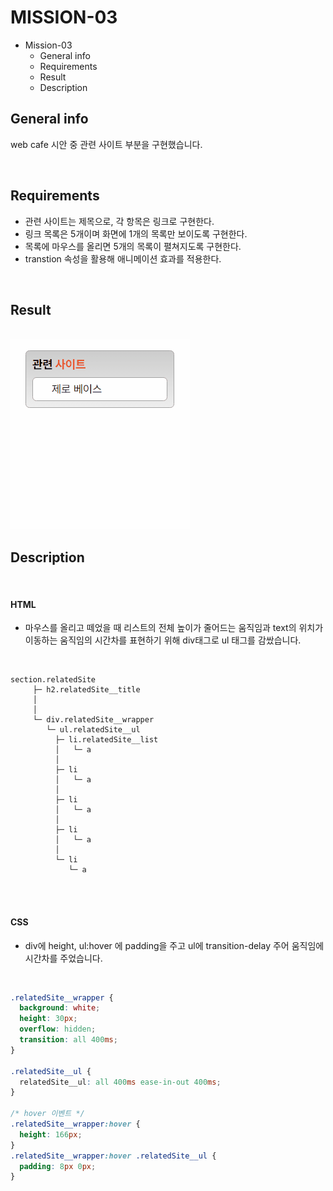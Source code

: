 # MISSION-03

- Mission-03
  - General info
  - Requirements
  - Result
  - Description


## General info

web cafe 시안 중 관련 사이트 부분을 구현했습니다.

<br>



## Requirements

- 관련 사이트는 제목으로, 각 항목은 링크로 구현한다.
- 링크 목록은 5개이며 화면에 1개의 목록만 보이도록 구현한다.
- 목록에 마우스를 올리면 5개의 목록이 펼쳐지도록 구현한다.
- transtion 속성을 활용해 애니메이션 효과를 적용한다.

<br>

## Result



<br>

<img src="M3_result.gif">

<br>

## Description



<br>

#### HTML

- 마우스를 올리고 떼었을 때 리스트의 전체 높이가 줄어드는 움직임과 text의 위치가 이동하는 움직임의 시간차를 표현하기 위해 div태그로 ul 태그를 감쌌습니다.

<br>

```
section.relatedSite
     ├─ h2.relatedSite__title
     │
     │
     └─ div.relatedSite__wrapper
        └─ ul.relatedSite__ul
          ├─ li.relatedSite__list
          │   └─ a
          │
          ├─ li
          │   └─ a
          │
          ├─ li
          │   └─ a
          │
          ├─ li
          │   └─ a
          │
          └─ li
             └─ a
```

<br>
<br>

#### CSS

- div에 height, ul:hover 에 padding을 주고
  ul에 transition-delay 주어 움직임에 시간차를 주었습니다.

  <br>

```CSS
.relatedSite__wrapper {
  background: white;
  height: 30px;
  overflow: hidden;
  transition: all 400ms;
}

.relatedSite__ul {
  relatedSite__ul: all 400ms ease-in-out 400ms;
}

/* hover 이벤트 */
.relatedSite__wrapper:hover {
  height: 166px;
}
.relatedSite__wrapper:hover .relatedSite__ul {
  padding: 8px 0px;
}
```
